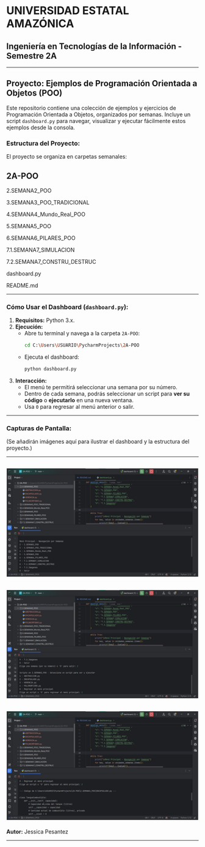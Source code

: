 # UNIVERSIDAD ESTATAL AMAZÓNICA
## Ingeniería en Tecnologías de la Información - Semestre 2A

---

## Proyecto: Ejemplos de Programación Orientada a Objetos (POO)

Este repositorio contiene una colección de ejemplos y ejercicios de Programación Orientada a Objetos, organizados por semanas. Incluye un script `dashboard.py` para navegar, visualizar y ejecutar fácilmente estos ejemplos desde la consola.

### **Estructura del Proyecto:**

El proyecto se organiza en carpetas semanales:

## 2A-POO
2.SEMANA2_POO

3.SEMANA3_POO_TRADICIONAL

4.SEMANA4_Mundo_Real_POO

5.SEMANA5_POO

6.SEMANA6_PILARES_POO

7.1.SEMANA7_SIMULACION

7.2.SEMANA7_CONSTRU_DESTRUC

dashboard.py

README.md

---
### **Cómo Usar el Dashboard (`dashboard.py`):**

1.  **Requisitos:** Python 3.x.
2.  **Ejecución:**
    * Abre tu terminal y navega a la carpeta `2A-POO`:
      ```bash
      cd C:\Users\USUARIO\PycharmProjects\2A-POO
      ```
    * Ejecuta el dashboard:
      ```bash
      python dashboard.py
      ```
3.  **Interacción:**
    * El menú te permitirá seleccionar una semana por su número.
    * Dentro de cada semana, podrás seleccionar un script para **ver su código** o **ejecutarlo** en una nueva ventana.
    * Usa `0` para regresar al menú anterior o salir.
---
### **Capturas de Pantalla:**


(Se añadirán imágenes aquí para ilustrar el dashboard y la estructura del proyecto.)

---
![Diapositiva1.JPG](7.3.Imagenes/Diapositiva1.JPG)
---
![Diapositiva2.JPG](7.3.Imagenes/Diapositiva2.JPG)
---
![Diapositiva3.JPG](7.3.Imagenes/Diapositiva3.JPG)
---
**Autor:** Jessica Pesantez

---